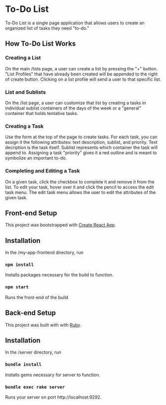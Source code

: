 # To-Do List

To-Do List is a single page application that allows users to create an organized list of tasks they need "to-do."

## How To-Do List Works

### Creating a List

On the main /lists page, a user can create a list by pressing the "+" button. "List Profiles" that have already been created will be appended to the right of create button. Clicking on a list profile will send a user to that specific list.

### List and Sublists

On the /list page, a user can customize that list by creating a tasks in individual sublist containers of the days of the week or a "general" container that holds tentative tasks.

### Creating a Task

Use the form at the top of the page to create tasks. For each task, you can assign it the following attributes: text description, sublist, and priority. Text decription is the task itself. Sublist represents which container the task will append to. Assigning a task "priority" gives it a red outline and is meant to symbolize an important to-do.

### Completing and Editing a Task

On a given task, click the checkbox to complete it and remove it from the list. To edit your task, hover over it and click the pencil to access the edit task menu. The edit task menu allows the user to edit the attributes of the given task.

## Front-end Setup

This project was bootstrapped with [Create React App](https://github.com/facebook/create-react-app).

## Installation

In the /my-app-frontend directory, run

### `npm install`

Installs packages necessary for the build to function.

### `npm start`

Runs the front-end of the build

## Back-end Setup

This project was built with with [Ruby](https://github.com/ruby).

## Installation

In the /server directory, run

### `bundle install`

Installs gems necessary for server to function.

### `bundle exec rake server`

Runs your server on port http://localhost:9292.
